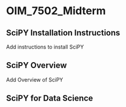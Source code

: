 # OIM_7502_Midterm

## SciPY Installation Instructions

  Add instructions to install SciPY

## SciPY Overview

Add Overview of SciPY

## SciPY for Data Science
